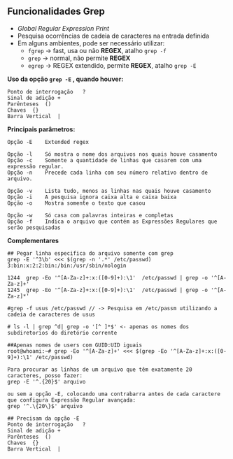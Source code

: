 ## Funcionalidades Grep

* *Global Regular Expression Print*
* Pesquisa ocorrências de cadeia de caracteres na entrada definida
* Em alguns ambientes, pode ser necessário utilizar:
   * `fgrep` -> fast, usa ou não **REGEX**, atalho `grep -f`
   * `grep`  -> normal, não permite **REGEX**
   * `egrep` -> REGEX extendido, permite **REGEX**, atalho `grep -E`

**Uso da opção `grep -E` , quando houver:**

```
Ponto de interrogação	?
Sinal de adição	+
Parênteses	()
Chaves	{}
Barra Vertical	|
``` 
**Principais parâmetros:**

```
Opção -E	Extended regex

Opção -l	Só mostra o nome dos arquivos nos quais houve casamento
Opção -c	Somente a quantidade de linhas que casarem com uma expressão regular.
Opção -n	Precede cada linha com seu número relativo dentro de arquivo.

Opção -v	Lista tudo, menos as linhas nas quais houve casamento
Opção -i	A pesquisa ignora caixa alta e caixa baixa
Opção -o	Mostra somente o texto que casou

Opção -w	Só casa com palavras inteiras e completas
Opção -f	Indica o arquivo que contém as Expressões Regulares que serão pesquisadas

```

**Complementares**

```
## Pegar linha especifica do arquivo somente com grep
grep -E '^3\b' <<< $(grep -n '.*' /etc/passwd)
3:bin:x:2:2:bin:/bin:/usr/sbin/nologin

1244  grep -Eo '^[A-Za-z]+:x:([0-9]+):\1'  /etc/passwd | grep -o '^[A-Za-z]+'
1245  grep -Eo '^[A-Za-z]+:x:([0-9]+):\1'  /etc/passwd | grep -o '^[A-Za-z]*'

#grep -f usus /etc/passwd // -> Pesquisa em /etc/passm utilizando a cadeia de caracteres de usus

# ls -l | grep ^d| grep -o '[^ ]*$' <- apenas os nomes dos subdiretorios do diretório corrente

##Apenas nomes de users com GUID:UID iguais
root@whoami:~# grep -Eo '^[A-Za-z]+' <<< $(grep -Eo '^[A-Za-z]+:x:([0-9]+):\1' /etc/passwd)

Para procurar as linhas de um arquivo que têm exatamente 20 caracteres, posso fazer:
grep -E '^.{20}$' arquivo

ou sem a opção -E, colocando uma contrabarra antes de cada caractere que configura Expressão Regular avançada:
grep '^.\{20\}$' arquivo 

## Precisam da opção -E
Ponto de interrogação	?
Sinal de adição	+
Parênteses	()
Chaves	{}
Barra Vertical	|

